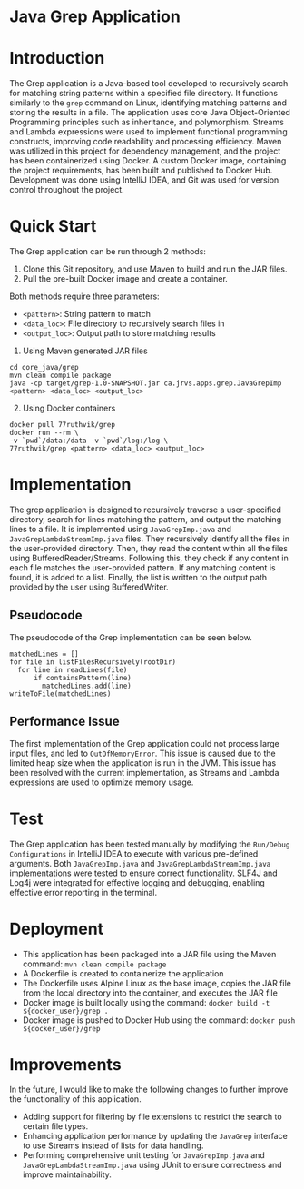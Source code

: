 # Java Grep Application
# Introduction
The Grep application is a Java-based tool developed to recursively search for matching string patterns within a specified file directory. It functions similarly to the `grep` command on Linux, identifying matching patterns and storing the results in a file. The application uses core Java Object-Oriented Programming principles such as inheritance, and polymorphism. Streams and Lambda expressions were used to implement functional programming constructs, improving code readability and processing efficiency. Maven was utilized in this project for dependency management, and the project has been containerized using Docker. A custom Docker image, containing the project requirements, has been built and published to Docker Hub. Development was done using IntelliJ IDEA, and Git was used for version control throughout the project.    

# Quick Start
The Grep application can be run through 2 methods:
1. Clone this Git repository, and use Maven to build and run the JAR files. 
2. Pull the pre-built Docker image and create a container. 

Both methods require three parameters: 
- `<pattern>`: String pattern to match 
- `<data_loc>`: File directory to recursively search files in
- `<output_loc>`: Output path to store matching results 

1. Using Maven generated JAR files 
```shell
cd core_java/grep
mvn clean compile package
java -cp target/grep-1.0-SNAPSHOT.jar ca.jrvs.apps.grep.JavaGrepImp <pattern> <data_loc> <output_loc>
```

2. Using Docker containers
```shell
docker pull 77ruthvik/grep
docker run --rm \
-v `pwd`/data:/data -v `pwd`/log:/log \
77ruthvik/grep <pattern> <data_loc> <output_loc>
```

# Implementation
The grep application is designed to recursively traverse a user-specified directory, search for lines matching the pattern, and output the matching lines to a file. It is implemented using `JavaGrepImp.java` and `JavaGrepLambdaStreamImp.java` files. They recursively identify all the files in the user-provided directory. Then, they read the content within all the files using BufferedReader/Streams. Following this, they check if any content in each file matches the user-provided pattern. If any matching content is found, it is added to a list. Finally, the list is written to the output path provided by the user using BufferedWriter.

## Pseudocode
The pseudocode of the Grep implementation can be seen below.
```text
matchedLines = []
for file in listFilesRecursively(rootDir)
  for line in readLines(file)
      if containsPattern(line)
        matchedLines.add(line)
writeToFile(matchedLines)
```

## Performance Issue
The first implementation of the Grep application could not process large input files, and led to `OutOfMemoryError`. This issue is caused due to the limited heap size when the application is run in the JVM. This issue has been resolved with the current implementation, as Streams and Lambda expressions are used to optimize memory usage.

# Test
The Grep application has been tested manually by modifying the `Run/Debug Configurations` in IntelliJ IDEA to execute with various pre-defined arguments. Both `JavaGrepImp.java` and `JavaGrepLambdaStreamImp.java` implementations were tested to ensure correct functionality. SLF4J and Log4j were integrated for effective logging and debugging, enabling effective error reporting in the terminal. 

# Deployment
- This application has been packaged into a JAR file using the Maven command: `mvn clean compile package`
- A Dockerfile is created to containerize the application
- The Dockerfile uses Alpine Linux as the base image, copies the JAR file from the local directory into the container, and executes the JAR file
- Docker image is built locally using the command: `docker build -t ${docker_user}/grep .`
- Docker image is pushed to Docker Hub using the command: `docker push ${docker_user}/grep`

# Improvements
In the future, I would like to make the following changes to further improve the functionality of this application.
- Adding support for filtering by file extensions to restrict the search to certain file types.
- Enhancing application performance by updating the `JavaGrep` interface to use Streams instead of lists for data handling.
- Performing comprehensive unit testing for `JavaGrepImp.java` and `JavaGrepLambdaStreamImp.java` using JUnit to ensure correctness and improve maintainability.
